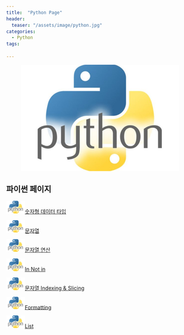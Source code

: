 ```yaml
---
title:  "Python Page"
header:
  teaser: "/assets/image/python.jpg"
categories: 
  - Python
tags:

---
```

<figure>
	<img src="/assets/image/python.jpg" alt="python" style="width:500px" >
</figure>

<H2>파이썬 페이지</H2>

<img src="/assets/image/Python.jpg" style="width:50px">[숫자형 데이터 타입](/python/Numeric-Data-Type/) 

<img src="/assets/image/Python.jpg" style="width:50px">[문자열](/python/Text-sequence/) 

<img src="/assets/image/Python.jpg" alt="python" style="width:50px">[문자열 연산](/python/Text-operation/) 

<img src="/assets/image/Python.jpg" alt="python" style="width:50px">[In Not in](/python/In-Not/) 

<img src="/assets/image/Python.jpg" alt="python" style="width:50px">[문자열 Indexing & Slicing](/python/Idexing-Slicing/) 

<img src="/assets/image/Python.jpg" alt="python" style="width:50px">[Formatting](/python/Formatting/) 

<img src="/assets/image/Python.jpg" alt="python" style="width:50px">[List](/python/List/)
